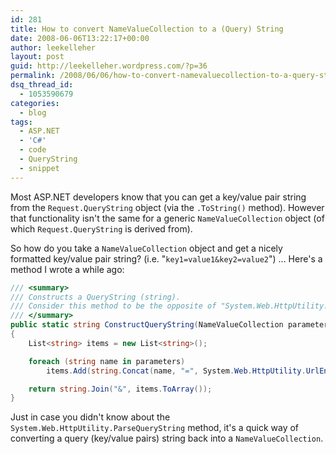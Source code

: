 ```yaml
---
id: 281
title: How to convert NameValueCollection to a (Query) String
date: 2008-06-06T13:22:17+00:00
author: leekelleher
layout: post
guid: http://leekelleher.wordpress.com/?p=36
permalink: /2008/06/06/how-to-convert-namevaluecollection-to-a-query-string/
dsq_thread_id:
  - 1053590679
categories:
  - blog
tags:
  - ASP.NET
  - 'C#'
  - code
  - QueryString
  - snippet
---
```


Most ASP.NET developers know that you can get a key/value pair string from the `Request.QueryString` object (via the `.ToString()` method). However that functionality isn't the same for a generic `NameValueCollection` object (of which `Request.QueryString` is derived from).

So how do you take a `NameValueCollection` object and get a nicely formatted key/value pair string? (i.e. "`key1=value1&key2=value2`") ... Here's a method I wrote a while ago:

```csharp
/// <summary>
/// Constructs a QueryString (string).
/// Consider this method to be the opposite of "System.Web.HttpUtility.ParseQueryString"
/// </summary>
public static string ConstructQueryString(NameValueCollection parameters)
{
	List<string> items = new List<string>();

	foreach (string name in parameters)
		items.Add(string.Concat(name, "=", System.Web.HttpUtility.UrlEncode(parameters[name])));

	return string.Join("&", items.ToArray());
}
```

Just in case you didn't know about the `System.Web.HttpUtility.ParseQueryString` method, it's a quick way of converting a query (key/value pairs) string back into a `NameValueCollection`.